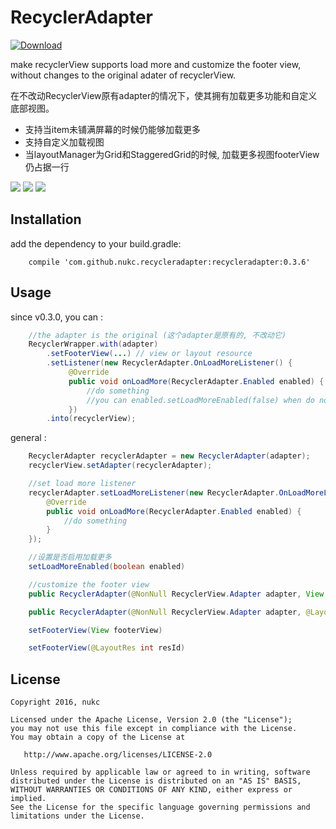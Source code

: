 # RecyclerAdapter

[ ![Download](https://api.bintray.com/packages/nukc/maven/RecyclerAdapter/images/download.svg) ](https://bintray.com/nukc/maven/RecyclerAdapter/_latestVersion)

make recyclerView supports load more and customize the footer view, without changes to the original adater of recyclerView.

在不改动RecyclerView原有adapter的情况下，使其拥有加载更多功能和自定义底部视图。

- 支持当item未铺满屏幕的时候仍能够加载更多
- 支持自定义加载视图
- 当layoutManager为Grid和StaggeredGrid的时候, 加载更多视图footerView仍占据一行

<img src="https://raw.githubusercontent.com/nukc/recycleradapter/master/images/item.gif">
<img src="https://raw.githubusercontent.com/nukc/recycleradapter/master/images/grid_custom.gif">
<img src="https://raw.githubusercontent.com/nukc/recycleradapter/master/images/staggeredgrid.gif">

## Installation

add the dependency to your build.gradle:
```
    compile 'com.github.nukc.recycleradapter:recycleradapter:0.3.6'
```

## Usage

since v0.3.0, you can :

```java
    //the adapter is the original (这个adapter是原有的, 不改动它)
    RecyclerWrapper.with(adapter)
        .setFooterView(...) // view or layout resource
        .setListener(new RecyclerAdapter.OnLoadMoreListener() {
             @Override
             public void onLoadMore(RecyclerAdapter.Enabled enabled) {
                 //do something
                 //you can enabled.setLoadMoreEnabled(false) when do not need load more
             })
        .into(recyclerView);
```

general :

```java
    RecyclerAdapter recyclerAdapter = new RecyclerAdapter(adapter);
    recyclerView.setAdapter(recyclerAdapter);

    //set load more listener
    recyclerAdapter.setLoadMoreListener(new RecyclerAdapter.OnLoadMoreListener() {
        @Override
        public void onLoadMore(RecyclerAdapter.Enabled enabled) {
            //do something
        }
    });

    //设置是否启用加载更多
    setLoadMoreEnabled(boolean enabled)

    //customize the footer view
    public RecyclerAdapter(@NonNull RecyclerView.Adapter adapter, View footerView)

    public RecyclerAdapter(@NonNull RecyclerView.Adapter adapter, @LayoutRes int resId)

    setFooterView(View footerView)

    setFooterView(@LayoutRes int resId)
```


## License

    Copyright 2016, nukc

    Licensed under the Apache License, Version 2.0 (the "License");
    you may not use this file except in compliance with the License.
    You may obtain a copy of the License at

       http://www.apache.org/licenses/LICENSE-2.0

    Unless required by applicable law or agreed to in writing, software
    distributed under the License is distributed on an "AS IS" BASIS,
    WITHOUT WARRANTIES OR CONDITIONS OF ANY KIND, either express or implied.
    See the License for the specific language governing permissions and
    limitations under the License.